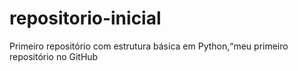 # repositorio-inicial
Primeiro repositório com estrutura básica em Python,“meu primeiro repositório no GitHub
